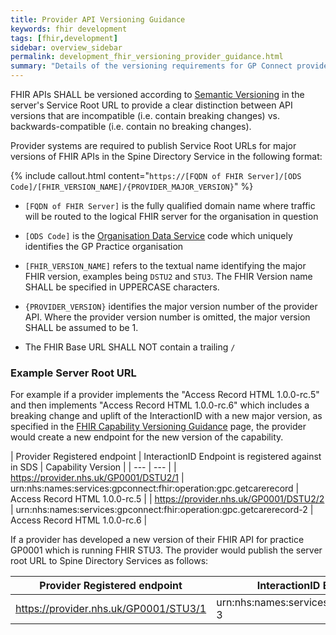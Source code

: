 ```yaml
---
title: Provider API Versioning Guidance
keywords: fhir development
tags: [fhir,development]
sidebar: overview_sidebar
permalink: development_fhir_versioning_provider_guidance.html
summary: "Details of the versioning requirements for GP Connect providers."
---
```


FHIR APIs SHALL be versioned according to  [Semantic Versioning](http://semver.org/spec/v2.0.0.html) in the server's Service Root URL to provide a clear distinction between API versions that are incompatible (i.e. contain breaking changes) vs. backwards-compatible (i.e. contain no breaking changes).

Provider systems are required to publish Service Root URLs for major versions of FHIR APIs in the Spine Directory Service in the following format:

{% include callout.html content="`https://[FQDN of FHIR Server]/[ODS Code]/[FHIR_VERSION_NAME]/{PROVIDER_MAJOR_VERSION}`" %}

- `[FQDN of FHIR Server]` is the fully qualified domain name where traffic will be routed to the logical FHIR server for the organisation in question

- `[ODS Code]` is the [Organisation Data Service](https://digital.nhs.uk/organisation-data-service) code which uniquely identifies the GP Practice organisation

- `[FHIR_VERSION_NAME]` refers to the textual name identifying the major FHIR version, examples being `DSTU2` and `STU3`. The FHIR Version name SHALL be specified in UPPERCASE characters.

- `{PROVIDER_VERSION}` identifies the major version number of the provider API. Where the provider version number is omitted, the major version SHALL be assumed to be 1.
  
- The FHIR Base URL SHALL NOT contain a trailing `/`

### Example Server Root URL ###

For example if a provider implements the "Access Record HTML 1.0.0-rc.5" and then implements "Access Record HTML 1.0.0-rc.6" which includes a breaking change and uplift of the InteractionID with a new major version, as specified in the [FHIR Capability Versioning Guidance](development_fhir_versioning_capability_guidance.html) page, the provider would create a new endpoint for the new version of the capability.

| Provider Registered endpoint | InteractionID Endpoint is registered against in SDS | Capability Version |
| --- | --- |
| https://provider.nhs.uk/GP0001/DSTU2/1 | urn:nhs:names:services:gpconnect:fhir:operation:gpc.getcarerecord | Access Record HTML 1.0.0-rc.5 |
| https://provider.nhs.uk/GP0001/DSTU2/2 | urn:nhs:names:services:gpconnect:fhir:operation:gpc.getcarerecord-2 | Access Record HTML 1.0.0-rc.6 |


If a provider has developed a new version of their FHIR API for practice GP0001 which is running FHIR STU3. The provider would publish the server root URL to Spine Directory Services as follows:

| Provider Registered endpoint | InteractionID Endpoint is registered against in SDS |
| --- | --- |
| https://provider.nhs.uk/GP0001/STU3/1 | urn:nhs:names:services:gpconnect:fhir:operation:gpc.getcarerecord-3 |

